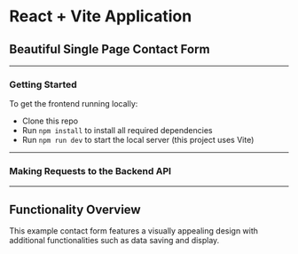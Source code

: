 # React + Vite Application 

## Beautiful Single Page Contact Form

---

### Getting Started

To get the frontend running locally:

- Clone this repo
- Run `npm install` to install all required dependencies
- Run `npm run dev` to start the local server (this project uses Vite)

---

### Making Requests to the Backend API

---

## Functionality Overview

This example contact form features a visually appealing design with additional functionalities such as data saving and display.
